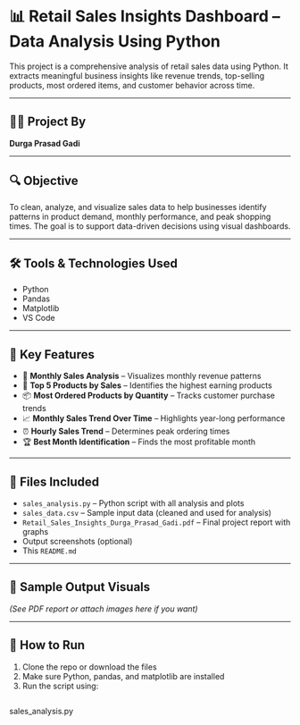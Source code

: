 # 📊 Retail Sales Insights Dashboard – Data Analysis Using Python

This project is a comprehensive analysis of retail sales data using Python. It extracts meaningful business insights like revenue trends, top-selling products, most ordered items, and customer behavior across time.

---

## 👨‍💻 Project By
**Durga Prasad Gadi**

---

## 🔍 Objective
To clean, analyze, and visualize sales data to help businesses identify patterns in product demand, monthly performance, and peak shopping times. The goal is to support data-driven decisions using visual dashboards.

---

## 🛠 Tools & Technologies Used
- Python
- Pandas
- Matplotlib
- VS Code

---

## 📌 Key Features
- 📅 **Monthly Sales Analysis** – Visualizes monthly revenue patterns
- 🥇 **Top 5 Products by Sales** – Identifies the highest earning products
- 📦 **Most Ordered Products by Quantity** – Tracks customer purchase trends
- 📈 **Monthly Sales Trend Over Time** – Highlights year-long performance
- ⏰ **Hourly Sales Trend** – Determines peak ordering times
- 🏆 **Best Month Identification** – Finds the most profitable month

---

## 📁 Files Included
- `sales_analysis.py` – Python script with all analysis and plots
- `sales_data.csv` – Sample input data (cleaned and used for analysis)
- `Retail_Sales_Insights_Durga_Prasad_Gadi.pdf` – Final project report with graphs
- Output screenshots (optional)
- This `README.md`

---

## 📸 Sample Output Visuals
*(See PDF report or attach images here if you want)*

---

## 🚀 How to Run
1. Clone the repo or download the files  
2. Make sure Python, pandas, and matplotlib are installed  
3. Run the script using:
   ```bash
 sales_analysis.py
